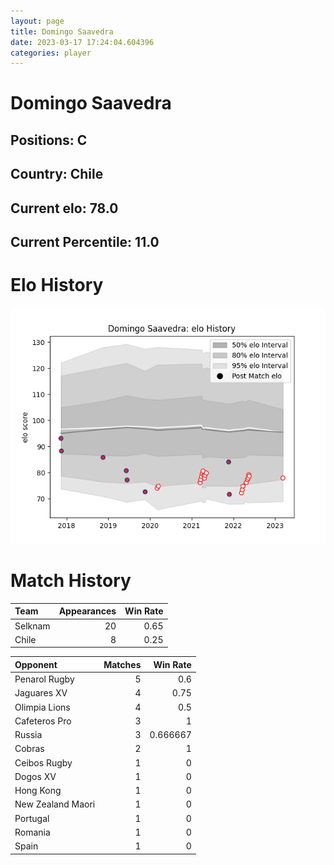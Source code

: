 ```yaml
---  
layout: page  
title: Domingo Saavedra  
date: 2023-03-17 17:24:04.604396  
categories: player  
---
```

# Domingo Saavedra

## Positions: C

## Country: Chile

## Current elo: 78.0

## Current Percentile: 11.0

# Elo History


![elo history](history_DomingoSaavedra.png)
# Match History


| Team    |   Appearances |   Win Rate |
|:--------|--------------:|-----------:|
| Selknam |            20 |       0.65 |
| Chile   |             8 |       0.25 |

| Opponent          |   Matches |   Win Rate |
|:------------------|----------:|-----------:|
| Penarol Rugby     |         5 |   0.6      |
| Jaguares XV       |         4 |   0.75     |
| Olimpia Lions     |         4 |   0.5      |
| Cafeteros Pro     |         3 |   1        |
| Russia            |         3 |   0.666667 |
| Cobras            |         2 |   1        |
| Ceibos Rugby      |         1 |   0        |
| Dogos XV          |         1 |   0        |
| Hong Kong         |         1 |   0        |
| New Zealand Maori |         1 |   0        |
| Portugal          |         1 |   0        |
| Romania           |         1 |   0        |
| Spain             |         1 |   0        |